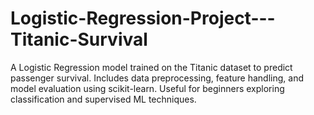 # Logistic-Regression-Project---Titanic-Survival
A Logistic Regression model trained on the Titanic dataset to predict passenger survival. Includes data preprocessing, feature handling, and model evaluation using scikit-learn. Useful for beginners exploring classification and supervised ML techniques.
